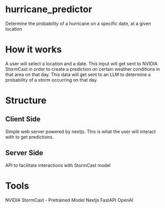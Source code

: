 # hurricane_predictor

Determine the probability of a hurricane on a specific date, at a given location

# How it works
A user will select a location and a date. This input will get sent to NVIDIA StormCast in order to create a prediction on certain weather conditions in that area on that day. This data will get sent to an LLM to determine a probability of a storm occurring on that day.
# Structure

## Client Side
Simple web server powered by nextjs. This is what the user will interact with to get predictions.
## Server Side
API to facilitate interactions with StormCast model
# Tools
NVIDIA StormCast - Pretrained Model
Nextjs
FastAPI
OpenAI
